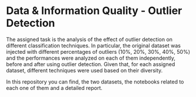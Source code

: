 # Data & Information Quality - Outlier Detection
The assigned task is the analysis of the effect of outlier detection on different classification techniques. In particular, the original dataset was injected with different percentages of outliers (10%, 20%, 30%, 40%, 50%) and the performances were analyzed on each of them independently, before and after using outlier detection. Given that, for each assigned dataset, different techniques were used based on their diversity. 

In this repository you can find, the two datasets, the notebooks related to each one of them and a detailed report.
